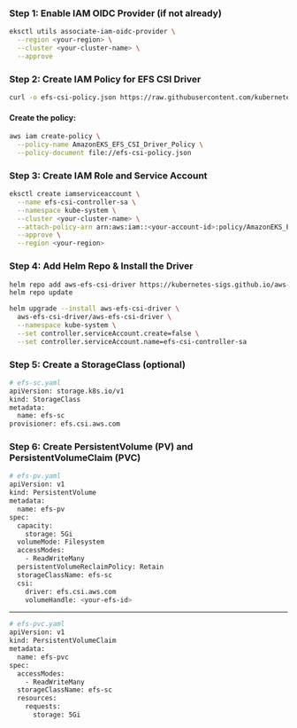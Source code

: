 ### Step 1: Enable IAM OIDC Provider (if not already)

```sh
eksctl utils associate-iam-oidc-provider \
  --region <your-region> \
  --cluster <your-cluster-name> \
  --approve
```

### Step 2: Create IAM Policy for EFS CSI Driver

```sh
curl -o efs-csi-policy.json https://raw.githubusercontent.com/kubernetes-sigs/aws-efs-csi-driver/master/docs/iam-policy-example.json
```

#### Create the policy:

```sh
aws iam create-policy \
  --policy-name AmazonEKS_EFS_CSI_Driver_Policy \
  --policy-document file://efs-csi-policy.json
```

### Step 3: Create IAM Role and Service Account

```sh
eksctl create iamserviceaccount \
  --name efs-csi-controller-sa \
  --namespace kube-system \
  --cluster <your-cluster-name> \
  --attach-policy-arn arn:aws:iam::<your-account-id>:policy/AmazonEKS_EFS_CSI_Driver_Policy \
  --approve \
  --region <your-region>
```

### Step 4: Add Helm Repo & Install the Driver

```sh
helm repo add aws-efs-csi-driver https://kubernetes-sigs.github.io/aws-efs-csi-driver/
helm repo update

helm upgrade --install aws-efs-csi-driver \
  aws-efs-csi-driver/aws-efs-csi-driver \
  --namespace kube-system \
  --set controller.serviceAccount.create=false \
  --set controller.serviceAccount.name=efs-csi-controller-sa
```

### Step 5: Create a StorageClass (optional)

```sh
# efs-sc.yaml
apiVersion: storage.k8s.io/v1
kind: StorageClass
metadata:
  name: efs-sc
provisioner: efs.csi.aws.com
```

### Step 6: Create PersistentVolume (PV) and PersistentVolumeClaim (PVC)

```sh
# efs-pv.yaml
apiVersion: v1
kind: PersistentVolume
metadata:
  name: efs-pv
spec:
  capacity:
    storage: 5Gi
  volumeMode: Filesystem
  accessModes:
    - ReadWriteMany
  persistentVolumeReclaimPolicy: Retain
  storageClassName: efs-sc
  csi:
    driver: efs.csi.aws.com
    volumeHandle: <your-efs-id>
```


---

```sh
# efs-pvc.yaml
apiVersion: v1
kind: PersistentVolumeClaim
metadata:
  name: efs-pvc
spec:
  accessModes:
    - ReadWriteMany
  storageClassName: efs-sc
  resources:
    requests:
      storage: 5Gi
```
